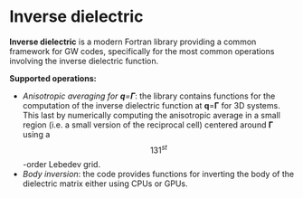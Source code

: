 # Inverse dielectric
**Inverse dielectric** is a modern Fortran library providing a common framework for GW codes, specifically for the most common operations involving the inverse dielectric function.

**Supported operations:**
* _Anisotropic averaging for **q**=**Γ**_: the library contains functions for the computation of the inverse dielectric function at **q**=**Γ** for 3D systems. This last by numerically computing the anisotropic average in a small region (i.e. a small version of the reciprocal cell) centered around  **Γ** using a $$131^{st}$$-order Lebedev grid. 
* _Body inversion_: the code provides functions for inverting the body of the dielectric matrix either using CPUs or GPUs. 


